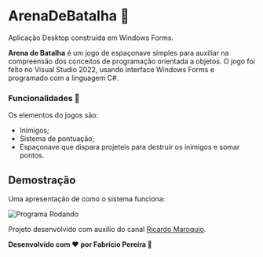 # ArenaDeBatalha 🚀
Aplicação Desktop construida em Windows Forms.
</hr>

<strong>Arena de Batalha</strong> é um jogo de espaçonave simples para auxiliar na compreensão dos conceitos de programação orientada a objetos. O jogo foi feito no Visual Studio 2022, usando interface Windows Forms e programado com a linguagem C#.

### Funcionalidades 📝
Os elementos do jogos são:
- Inimigos;
- Sistema de pontuação;
- Espaçonave que dispara projeteis para destruir os inimigos e somar pontos.

## Demostração
Uma apresentação de como o sistema funciona:

![Programa Rodando](https://i.imgur.com/UCL2ipM.gif)

Projeto desenvolvido com auxílio do canal [Ricardo Maroquio](https://www.youtube.com/@maroquio).

**Desenvolvido com ❤️ por Fabrício Pereira 👋**
